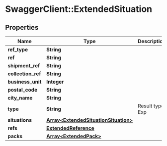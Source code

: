 # SwaggerClient::ExtendedSituation

## Properties
Name | Type | Description | Notes
------------ | ------------- | ------------- | -------------
**ref_type** | **String** |  | [optional] 
**ref** | **String** |  | [optional] 
**shipment_ref** | **String** |  | [optional] 
**collection_ref** | **String** |  | [optional] 
**business_unit** | **Integer** |  | [optional] 
**postal_code** | **String** |  | [optional] 
**city_name** | **String** |  | [optional] 
**type** | **String** | Result type: Exp | Rec | [optional] 
**situations** | [**Array&lt;ExtendedSituationSituation&gt;**](ExtendedSituationSituation.md) |  | [optional] 
**refs** | [**ExtendedReference**](ExtendedReference.md) |  | [optional] 
**packs** | [**Array&lt;ExtendedPack&gt;**](ExtendedPack.md) |  | [optional] 


